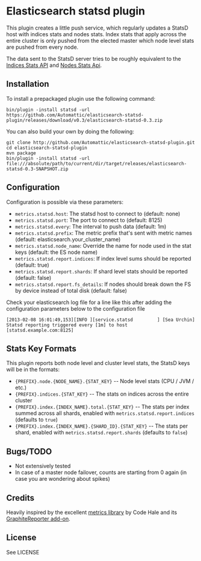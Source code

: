 # Elasticsearch statsd plugin

This plugin creates a little push service, which regularly updates a StatsD host with indices stats and nodes stats.
Index stats that apply across the entire cluster is only pushed from the elected master which node level stats are pushed from every node.

The data sent to the StatsD server tries to be roughly equivalent to the [Indices Stats API](http://www.elasticsearch.org/guide/reference/api/admin-indices-stats.html) and [Nodes Stats Api](http://www.elasticsearch.org/guide/reference/api/admin-cluster-nodes-stats.html).


## Installation

To install a prepackaged plugin use the following command:

```
bin/plugin -install statsd -url https://github.com/Automattic/elasticsearch-statsd-plugin/releases/download/v0.3/elasticsearch-statsd-0.3.zip
```

You can also build your own by doing the following:

```
git clone http://github.com/Automattic/elasticsearch-statsd-plugin.git
cd elasticsearch-statsd-plugin
mvn package
bin/plugin -install statsd -url file:///absolute/path/to/current/dir/target/releases/elasticsearch-statsd-0.3-SNAPSHOT.zip
```


## Configuration

Configuration is possible via these parameters:

* `metrics.statsd.host`: The statsd host to connect to (default: none)
* `metrics.statsd.port`: The port to connect to (default: 8125)
* `metrics.statsd.every`: The interval to push data (default: 1m)
* `metrics.statsd.prefix`: The metric prefix that's sent with metric names (default: elasticsearch.your_cluster_name)
* `metrics.statsd.node_name`: Override the name for node used in the stat keys (default: the ES node name)
* `metrics.statsd.report.indices`: If index level sums should be reported (default: true)
* `metrics.statsd.report.shards`: If shard level stats should be reported (default: false)
* `metrics.statsd.report.fs_details`: If nodes should break down the FS by device instead of total disk (default: false)

Check your elasticsearch log file for a line like this after adding the configuration parameters below to the configuration file

```
[2013-02-08 16:01:49,153][INFO ][service.statsd         ] [Sea Urchin] Statsd reporting triggered every [1m] to host [statsd.example.com:8125]
```


## Stats Key Formats

This plugin reports both node level and cluster level stats, the StatsD keys will be in the formats:

* `{PREFIX}.node.{NODE_NAME}.{STAT_KEY}` -- Node level stats (CPU / JVM / etc.)
* `{PREFIX}.indices.{STAT_KEY}` -- The stats on indices across the entire cluster
* `{PREFIX}.index.{INDEX_NAME}.total.{STAT_KEY}` -- The stats per index summed across all shards, enabled with `metrics.statsd.report.indices` (defaults to `true`)
* `{PREFIX}.index.{INDEX_NAME}.{SHARD_ID}.{STAT_KEY}` -- The stats per shard, enabled with `metrics.statsd.report.shards` (defaults to `false`)


## Bugs/TODO

* Not extensively tested
* In case of a master node failover, counts are starting from 0 again (in case you are wondering about spikes)


## Credits

Heavily inspired by the excellent [metrics library](http://metrics.codehale.com) by Code Hale and its [GraphiteReporter add-on](http://metrics.codahale.com/manual/graphite/).


## License

See LICENSE
